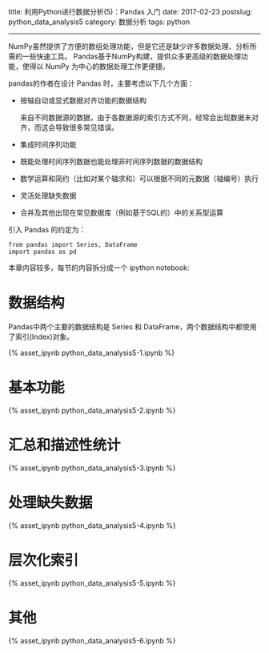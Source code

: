title: 利用Python进行数据分析(5)：Pandas 入门
date: 2017-02-23
postslug: python_data_analysis5
category: 数据分析
tags: python

---

NumPy虽然提供了方便的数组处理功能，但是它还是缺少许多数据处理、分析所需的一些快速工具。
Pandas基于NumPy构建，提供众多更高级的数据处理功能，使得以 NumPy 为中心的数据处理工作更便捷。

<!-- more -->

pandas的作者在设计 Pandas 时，主要考虑以下几个方面：

- 按轴自动或显式数据对齐功能的数据结构

  来自不同数据源的数据，由于各数据源的索引方式不同，经常会出现数据未对齐，而这会导致很多常见错误。

- 集成时间序列功能
- 既能处理时间序列数据也能处理非时间序列数据的数据结构
- 数学运算和简约（比如对某个轴求和）可以根据不同的元数据（轴编号）执行
- 灵活处理缺失数据
- 合并及其他出现在常见数据库（例如基于SQL的）中的关系型运算

引入 Pandas 的约定为：

```
from pandas import Series, DataFrame
import pandas as pd
```

本章内容较多，每节的内容拆分成一个 ipython notebook:

# 数据结构

 Pandas中两个主要的数据结构是 Series 和 DataFrame，两个数据结构中都使用了索引(Index)对象。

{% asset_ipynb python_data_analysis5-1.ipynb %}

# 基本功能

{% asset_ipynb python_data_analysis5-2.ipynb %}

# 汇总和描述性统计

{% asset_ipynb python_data_analysis5-3.ipynb %}


# 处理缺失数据

{% asset_ipynb python_data_analysis5-4.ipynb %}

# 层次化索引

{% asset_ipynb python_data_analysis5-5.ipynb %}

# 其他


{% asset_ipynb python_data_analysis5-6.ipynb %}

